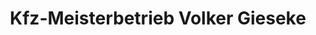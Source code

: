 ---
title: "Kfz-Meisterbetrieb Volker Gieseke"
url: /burgwedel/kfz-meisterbetrieb-volker-gieseke/
shop: Autowerkstatt
---